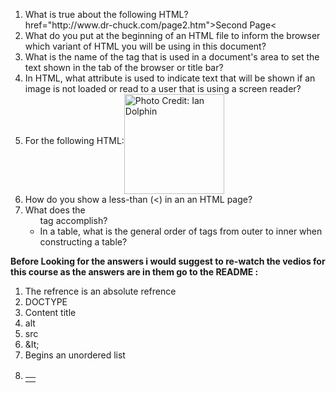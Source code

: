 <ol>
<li> What is true about the following HTML?<br> href="http://www.dr-chuck.com/page2.htm">Second Page<</li>
<li/>What do you put at the beginning of an HTML file to inform the browser which variant of HTML you will be using in this document?
<li/>What is the name of the tag that is used in a document's <head> area to set the text shown in the tab of the browser or title bar?
<li/>In HTML, what attribute is used to indicate text that will be shown if an image is not loaded or read to a user that is using a screen reader?
<li/>For the following HTML:<img src="csev_ian_dolphin_small.jpg" alt="Photo Credit: Ian Dolphin" width="160" align="middle">
<li/>How do you show a less-than (<) in an an HTML page?
<li/>What does the <ul> tag accomplish?
<li/>In a table, what is the general order of tags from outer to inner when constructing a table?
</ol>
<b>Before Looking for the answers i would suggest to re-watch the vedios for this course as the answers are in them go to the README :</b><br>
<ol>
<li/>The refrence is an absolute refrence
<li/>DOCTYPE
<li/>Content title
<li/>alt
<li/>src
<li/>&It;
<li/>Begins an unordered list
<li/><table><tr><td>
</ol>
